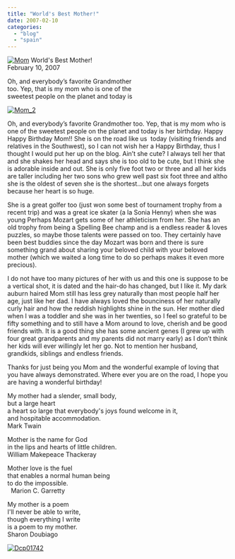 ```yaml
---
title: "World's Best Mother!"
date: 2007-02-10
categories: 
  - "blog"
  - "spain"
---
```


 [![Mom](https://pub-ac94b3f306b24c0dba4238943c97f2e1.r2.dev/2008/04/18/mom.png "Mom")](https://pub-ac94b3f306b24c0dba4238943c97f2e1.r2.dev/photos/uncategorized/2008/04/18/mom.png) World's Best Mother!  
February 10, 2007

Oh, and everybody’s favorite Grandmother  
too. Yep, that is my mom who is one of the  
sweetest people on the planet and today is

<!--more-->

[![Mom_2](https://pub-ac94b3f306b24c0dba4238943c97f2e1.r2.dev/2008/04/18/mom_2.png "Mom_2")](https://pub-ac94b3f306b24c0dba4238943c97f2e1.r2.dev/photos/uncategorized/2008/04/18/mom_2.png)

Oh, and everybody’s favorite Grandmother too. Yep, that is my mom who is one of the sweetest people on the planet and today is her birthday. Happy Happy Birthday Mom!! She is on the road like us  today (visiting friends and relatives in the Southwest), so I can not wish her a Happy Birthday, thus I thought I would put her up on the blog. Ain’t she cute? I always tell her that and she shakes her head and says she is too old to be cute, but I think she is adorable inside and out. She is only five foot two or three and all her kids are taller including her two sons who grew well past six foot three and altho she is the oldest of seven she is the shortest...but one always forgets because her heart is so huge.

She is a great golfer too (just won some best of tournament trophy from a recent trip) and was a great ice skater (a la Sonia Henny) when she was young Perhaps Mozart gets some of her athleticism from her. She has an old trophy from being a Spelling Bee champ and is a endless reader & loves puzzles, so maybe those talents were passed on too. They certainly have been best buddies since the day Mozart was born and there is sure something grand about sharing your beloved child with your beloved mother (which we waited a long time to do so perhaps makes it even more precious).

I do not have too many pictures of her with us and this one is suppose to be a vertical shot, it is dated and the hair-do has changed, but I like it. My dark auburn haired Mom still has less grey naturally than most people half her age, just like her dad. I have always loved the bounciness of her naturally curly hair and how the reddish highlights shine in the sun. Her mother died when I was a toddler and she was in her twenties, so I feel so grateful to be fifty something and to still have a Mom around to love, cherish and be good friends with. It is a good thing she has some ancient genes (I grew up with four great grandparents and my parents did not marry early) as I don’t think her kids will ever willingly let her go. Not to mention her husband, grandkids, siblings and endless friends.

Thanks for just being you Mom and the wonderful example of loving that you have always demonstrated. Where ever you are on the road, I hope you are having a wonderful birthday!

My mother had a slender, small body,  
but a large heart  
a heart so large that everybody's joys found welcome in it,  
and hospitable accommodation.   
Mark Twain

Mother is the name for God  
in the lips and hearts of little children.   
William Makepeace Thackeray

Mother love is the fuel  
that enables a normal human being  
to do the impossible.  
  Marion C. Garretty

My mother is a poem  
I'll never be able to write,  
though everything I write  
is a poem to my mother.  
Sharon Doubiago

[![Dcp01742](https://pub-ac94b3f306b24c0dba4238943c97f2e1.r2.dev/2008/04/18/dcp01742.png "Dcp01742")](https://pub-ac94b3f306b24c0dba4238943c97f2e1.r2.dev/photos/uncategorized/2008/04/18/dcp01742.png)
